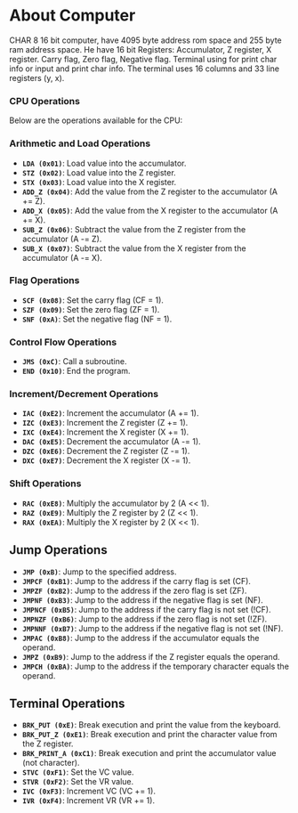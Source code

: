 # About Computer
CHAR 8 16 bit computer, have 4095 byte address rom space and 255 byte ram address space. He have 16 bit Registers: Accumulator, Z register, X register. Carry flag, Zero flag, Negative flag.  Terminal using for print char info or input and print char info. The terminal uses 16 columns and 33 line registers (y, x).

### CPU Operations
Below are the operations available for the CPU:

### Arithmetic and Load Operations
- **`LDA (0x01)`**: Load value into the accumulator.
- **`STZ (0x02)`**: Load value into the Z register.
- **`STX (0x03)`**: Load value into the X register.
- **`ADD_Z (0x04)`**: Add the value from the Z register to the accumulator (A += Z).
- **`ADD_X (0x05)`**: Add the value from the X register to the accumulator (A += X).
- **`SUB_Z (0x06)`**: Subtract the value from the Z register from the accumulator (A -= Z).
- **`SUB_X (0x07)`**: Subtract the value from the X register from the accumulator (A -= X).

### Flag Operations
- **`SCF (0x08)`**: Set the carry flag (CF = 1).
- **`SZF (0x09)`**: Set the zero flag (ZF = 1).
- **`SNF (0xA)`**: Set the negative flag (NF = 1).

### Control Flow Operations
- **`JMS (0xC)`**: Call a subroutine.
- **`END (0x10)`**: End the program.

### Increment/Decrement Operations
- **`IAC (0xE2)`**: Increment the accumulator (A += 1).
- **`IZC (0xE3)`**: Increment the Z register (Z += 1).
- **`IXC (0xE4)`**: Increment the X register (X += 1).
- **`DAC (0xE5)`**: Decrement the accumulator (A -= 1).
- **`DZC (0xE6)`**: Decrement the Z register (Z -= 1).
- **`DXC (0xE7)`**: Decrement the X register (X -= 1).

### Shift Operations
- **`RAC (0xE8)`**: Multiply the accumulator by 2 (A << 1).
- **`RAZ (0xE9)`**: Multiply the Z register by 2 (Z << 1).
- **`RAX (0xEA)`**: Multiply the X register by 2 (X << 1).

## Jump Operations
- **`JMP (0xB)`**: Jump to the specified address.
- **`JMPCF (0xB1)`**: Jump to the address if the carry flag is set (CF).
- **`JMPZF (0xB2)`**: Jump to the address if the zero flag is set (ZF).
- **`JMPNF (0xB3)`**: Jump to the address if the negative flag is set (NF).
- **`JMPNCF (0xB5)`**: Jump to the address if the carry flag is not set (!CF).
- **`JMPNZF (0xB6)`**: Jump to the address if the zero flag is not set (!ZF).
- **`JMPNNF (0xB7)`**: Jump to the address if the negative flag is not set (!NF).
- **`JMPAC (0xB8)`**: Jump to the address if the accumulator equals the operand.
- **`JMPZ (0xB9)`**: Jump to the address if the Z register equals the operand.
- **`JMPCH (0xBA)`**: Jump to the address if the temporary character equals the operand.

## Terminal Operations
- **`BRK_PUT (0xE)`**: Break execution and print the value from the keyboard.
- **`BRK_PUT_Z (0xE1)`**: Break execution and print the character value from the Z register.
- **`BRK_PRINT_A (0xC1)`**: Break execution and print the accumulator value (not character).
- **`STVC (0xF1)`**: Set the VC value.
- **`STVR (0xF2)`**: Set the VR value.
- **`IVC (0xF3)`**: Increment VC (VC += 1).
- **`IVR (0xF4)`**: Increment VR (VR += 1).
